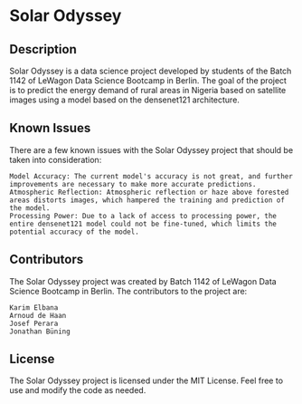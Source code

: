 # Solar Odyssey
## Description

Solar Odyssey is a data science project developed by students of the Batch 1142 of LeWagon Data Science Bootcamp in Berlin. The goal of the project is to predict the energy demand of rural areas in Nigeria based on satellite images using a model based on the densenet121 architecture.
## Known Issues

There are a few known issues with the Solar Odyssey project that should be taken into consideration:

    Model Accuracy: The current model's accuracy is not great, and further improvements are necessary to make more accurate predictions.
    Atmospheric Reflection: Atmospheric reflection or haze above forested areas distorts images, which hampered the training and prediction of the model.
    Processing Power: Due to a lack of access to processing power, the entire densenet121 model could not be fine-tuned, which limits the potential accuracy of the model.

## Contributors

The Solar Odyssey project was created by Batch 1142 of LeWagon Data Science Bootcamp in Berlin. The contributors to the project are:

    Karim Elbana
    Arnoud de Haan
    Josef Perara
    Jonathan Büning

## License

The Solar Odyssey project is licensed under the MIT License. Feel free to use and modify the code as needed.
